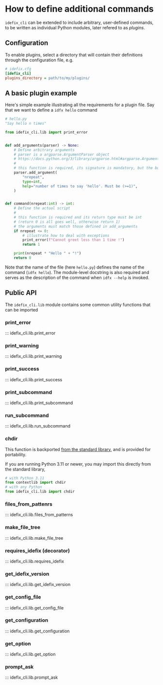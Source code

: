 # How to define additional commands

`idefix_cli` can be extended to include arbitrary, user-defined commands, to be written as
individual Python modules, later refered to as *plugins*.


## Configuration

To enable plugins, select a directory that will contain their definitions
through the configuration file, e.g.

```ini
# idefix.cfg
[idefix_cli]
plugins_directory = path/to/my/plugins/
```


## A basic plugin example

Here's simple example illustrating all the requirements for a plugin file.
Say that we want to define a `idfx hello` command
```python
# hello.py
"Say hello n times"

from idefix_cli.lib import print_error


def add_arguments(parser) -> None:
    # Define arbitrary arguments
    # parser is a argparse.ArgumentParser object
    # https://docs.python.org/3/library/argparse.html#argparse.ArgumentParser
    #
    # this function is required, its signature is mandatory, but the body can be left empty
    parser.add_argument(
        "nrepeat",
        type=int,
        help="number of times to say 'hello'. Must be (>=1)",
    )


def command(nrepeat:int) -> int:
    # Define the actual script
    #
    # this function is required and its return type must be int
    # (return 0 is all goes well, otherwise return 1)
    # the arguments must match those defined in add_arguments
    if nrepeat <= 0:
        # illustrate how to deal with exceptions
        print_error(f"Cannot greet less than 1 time !")
        return 1

    print(nrepeat * "Hello " + "!")
    return 0
```

Note that the name of the file (here `hello.py`) defines the name of the command (`idfx hello`).
The module-level docstring is also required and serves as the description of the command when `idfx --help` is invoked.

## Public API

The `idefix_cli.lib` module contains some common utility functions that can be imported

### print_error
::: idefix_cli.lib.print_error

### print_warning
::: idefix_cli.lib.print_warning

### print_success
::: idefix_cli.lib.print_success

### print_subcommand
::: idefix_cli.lib.print_subcommand

### run_subcommand
::: idefix_cli.lib.run_subcommand

### chdir

This function is backported [from the standard library](https://docs.python.org/3/library/contextlib.html?highlight=chdir#contextlib.chdir), and is provided for portability.

If you are running Python 3.11 or newer, you may import this directly from the standard library,

```python
# with Python 3.11
from contextlib import chdir
# with any Python
from idefix_cli.lib import chdir
```

### files_from_pattenrs
::: idefix_cli.lib.files_from_patterns

### make_file_tree
::: idefix_cli.lib.make_file_tree

### requires_idefix (decorator)
::: idefix_cli.lib.requires_idefix

### get_idefix_version
::: idefix_cli.lib.get_idefix_version

### get_config_file
::: idefix_cli.lib.get_config_file

### get_configuration
::: idefix_cli.lib.get_configuration

### get_option
::: idefix_cli.lib.get_option

### prompt_ask
::: idefix_cli.lib.prompt_ask
